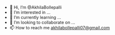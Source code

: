 - 👋 Hi, I’m @AkhilaBollepalli
- 👀 I’m interested in ...
- 🌱 I’m currently learning ...
- 💞️ I’m looking to collaborate on ...
- 📫 How to reach me akhilabollepalli07@gmail.com

<!---
AkhilaBollepalli/AkhilaBollepalli is a ✨ special ✨ repository because its `README.md` (this file) appears on your GitHub profile.
You can click the Preview link to take a look at your changes.
--->
